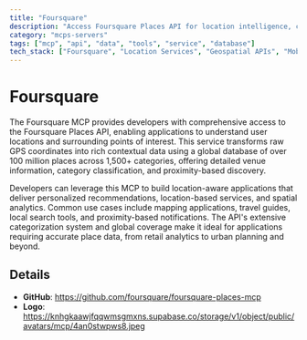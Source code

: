 ```yaml
---
title: "Foursquare"
description: "Access Foursquare Places API for location intelligence, converting GPS data into meaningful place insights and context."
category: "mcps-servers"
tags: ["mcp", "api", "data", "tools", "service", "database"]
tech_stack: ["Foursquare", "Location Services", "Geospatial APIs", "Mobile Applications", "Mapping"]
---
```


# Foursquare

The Foursquare MCP provides developers with comprehensive access to the Foursquare Places API, enabling applications to understand user locations and surrounding points of interest. This service transforms raw GPS coordinates into rich contextual data using a global database of over 100 million places across 1,500+ categories, offering detailed venue information, category classification, and proximity-based discovery.

Developers can leverage this MCP to build location-aware applications that deliver personalized recommendations, location-based services, and spatial analytics. Common use cases include mapping applications, travel guides, local search tools, and proximity-based notifications. The API's extensive categorization system and global coverage make it ideal for applications requiring accurate place data, from retail analytics to urban planning and beyond.

## Details

- **GitHub**: https://github.com/foursquare/foursquare-places-mcp
- **Logo**: https://knhgkaawjfqqwmsgmxns.supabase.co/storage/v1/object/public/avatars/mcp/4an0stwpws8.jpeg
